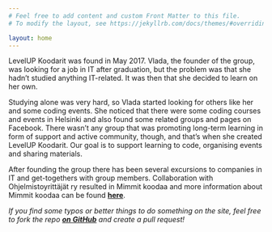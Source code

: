 ```yaml
---
# Feel free to add content and custom Front Matter to this file.
# To modify the layout, see https://jekyllrb.com/docs/themes/#overriding-theme-defaults

layout: home
---
```


LevelUP Koodarit was found in May 2017. Vlada, the founder of the group, was looking for a job in IT after graduation, but the problem was that she hadn’t studied anything IT-related. It was then that she decided to learn on her own. 

Studying alone was very hard, so Vlada started looking for others like her and some coding events. She noticed that there were some coding courses and events in Helsinki and also found some related groups and pages on Facebook. There wasn’t any group that was promoting long-term learning in form of support and active community, though, and that’s when she created LevelUP Koodarit. 
Our goal is to support learning to code, organising events and sharing materials.

After founding the group there has been several excursions to companies in IT and get-togethers with group members. Collaboration with Ohjelmistoyrittäjät ry resulted in Mimmit koodaa and more information about Mimmit koodaa can be found [**here**](https://ohjelmistoyrittajat.fi/mimmitkoodaa/).

*If you find some typos or better things to do something on the site, feel free to fork the repo [**on GitHub**](https://github.com/OSlevelUPkoodarit/OSlevelUPkoodarit.github.io) and create a pull request!*
